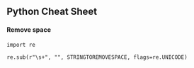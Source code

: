 ## Python Cheat Sheet

#### Remove space
```
import re

re.sub(r"\s+", "", STRINGTOREMOVESPACE, flags=re.UNICODE)
```